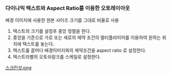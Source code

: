 ### 다이나믹 텍스트와 Aspect Ratio를 이용한 오토레이아웃



배경 이미지에 사용한 원본 사이즈 크기를 그대로 비율로 사용

1. 텍스트의 크기를 설정후 중앙 정렬을 한다.
2. 중앙을 기준으로 가로 또는 세로의 제약 조건의 멀티플라이어를 이용하여 원하는 위치에 텍스트를 놓는다.
3. 텍스트를 끌어다 배경이미지와의 제약조건을 aspect ratio 로 설정한다.
4. 텍스트라벨의 오토쉬링크를 스케일로 설정한다.



[스크린샷.png](https://github.com/boarderYuki/DynamicTextSample/blob/master/%E1%84%89%E1%85%B3%E1%84%8F%E1%85%B3%E1%84%85%E1%85%B5%E1%86%AB%E1%84%89%E1%85%A3%E1%86%BA.png)